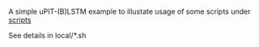 A simple uPIT-(B)LSTM example to illustate usage of some scripts under [scripts](../../scripts)

See details in local/*.sh
